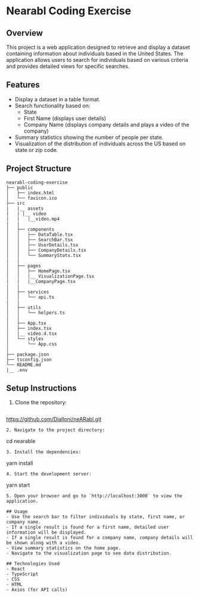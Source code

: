 # Nearabl Coding Exercise

## Overview
This project is a web application designed to retrieve and display a dataset containing information about individuals based in the United States. The application allows users to search for individuals based on various criteria and provides detailed views for specific searches.

## Features
- Display a dataset in a table format.
- Search functionality based on:
  - State
  - First Name (displays user details)
  - Company Name (displays company details and plays a video of the company)
- Summary statistics showing the number of people per state.
- Visualization of the distribution of individuals across the US based on state or zip code.

## Project Structure
```
nearabl-coding-exercise
├── public
│   ├── index.html
│   └── favicon.ico
├── src
|   |__ assets
|   | |__ video
|   |   |__video.mp4
|   |
│   ├── components
│   │   ├── DataTable.tsx
│   │   ├── SearchBar.tsx
│   │   ├── UserDetails.tsx
│   │   ├── CompanyDetails.tsx
│   │   └── SummaryStats.tsx
|   |
│   ├── pages
│   │   ├── HomePage.tsx
│   │   |__ VisualizationPage.tsx
|   |   |__CompanyPage.tsx 
|   |
│   ├── services
│   │   └── api.ts
|   |
│   ├── utils
│   │   └── helpers.ts
|   |
│   ├── App.tsx
│   ├── index.tsx
|   |__ video.d.tsx
│   └── styles
│       └── App.css
|
├── package.json
├── tsconfig.json
└── README.md
|__ .env
```

## Setup Instructions
1. Clone the repository:
   ```
  https://github.com/Dialloni/neARabl.git
   ```
2. Navigate to the project directory:
   ```
   cd nearable
   ```
3. Install the dependencies:
   ```
   yarn install
   ```
4. Start the development server:
   ```
   yarn start
   ```
5. Open your browser and go to `http://localhost:3000` to view the application.

## Usage
- Use the search bar to filter individuals by state, first name, or company name.
- If a single result is found for a first name, detailed user information will be displayed.
- If a single result is found for a company name, company details will be shown along with a video.
- View summary statistics on the home page.
- Navigate to the visualization page to see data distribution.

## Technologies Used
- React
- TypeScript
- CSS
- HTML
- Axios (for API calls)
